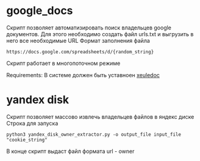 # google_docs

Скрипт позволяет автоматизировать поиск владельцев google документов. Для этого необходимо создать файл urls.txt и выгрузить в него все необходимые URL 
Формат заполнения файла
```
https://docs.google.com/spreadsheets/d/{random_string}
```
Скрипт работает в многопоточном режиме 

Requirements:
В системе должен быть уставноен [xeuledoc](https://github.com/Malfrats/xeuledoc)

# yandex disk 

Скрипт позволяет массово извлечь владельцев файлов в яндекс диске
Строка для запуска

`python3 yandex_disk_owner_extractor.py -o output_file input_file "cookie_string"`

В конце скрипт выдаст файл формата url - owner
